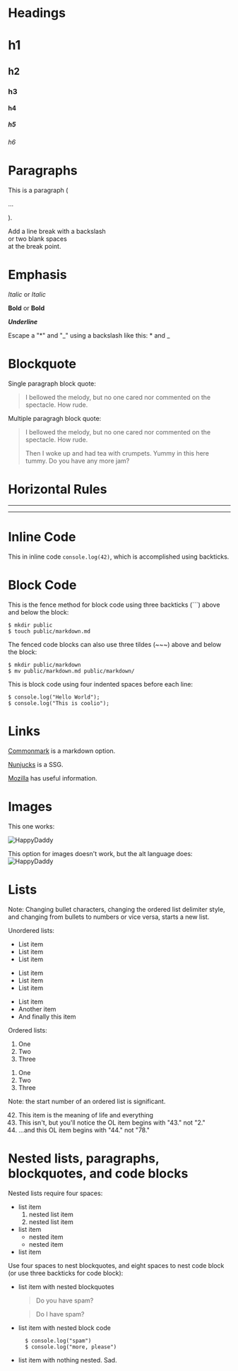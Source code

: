 # Headings
# h1
## h2
### h3
#### h4
##### h5
###### h6


# Paragraphs
This is a paragraph (<p>...</p>).

Add a line break with a backslash \
or two blank spaces  
at the break point.


# Emphasis
*Italic* or _Italic_

**Bold** or __Bold__

___Underline___

Escape a "*" and "_" using a backslash like this: \* and \_


# Blockquote
Single paragraph block quote:
> I bellowed the melody, but no one cared nor commented on the spectacle. How rude.

Multiple paragragh block quote:
> I bellowed the melody, but no one cared nor commented on the spectacle. How rude.
>
> Then I woke up and had tea with crumpets. Yummy in this here tummy. Do you have any more jam?


# Horizontal Rules
---
*** 


# Inline Code
This in inline code `console.log(42)`, which is accomplished using backticks.


# Block Code
This is the fence method for block code using three backticks (```) above and below the block:

```
$ mkdir public
$ touch public/markdown.md
```
The fenced code blocks can also use three tildes (~~~) above and below the block:

~~~
$ mkdir public/markdown
$ mv public/markdown.md public/markdown/
~~~

This is block code using four indented spaces before each line:

    $ console.log("Hello World");
    $ console.log("This is coolio");


# Links
[Commonmark](https://commonmark.org) is a markdown option.

[Nunjucks][1] is a SSG.

[Mozilla][2] has useful information.

[1]: https://mozilla.github.io/nunjucks/
[2]: https://developer.mozilla.org/en-US/


# Images
This one works:

![HappyDaddy](https://secure.gravatar.com/avatar/577e083fc67042f3efe3c069db34dc92?s=200&r=pg&d=https%3A%2F%2Fdeveloper.mozilla.org%2Fstatic%2Fimg%2Favatar.png)


This option for images doesn't work, but the alt language does:
![HappyDaddy][1]

[1]: https://secure.gravatar.com/avatar/577e083fc67042f3efe3c069db34dc92?s=200&r=pg&d=https%3A%2F%2Fdeveloper.mozilla.org%2Fstatic%2Fimg%2Favatar.png


# Lists
Note: Changing bullet characters, changing the ordered list delimiter style, and changing from bullets to numbers or vice versa, starts a new list.

Unordered lists:
* List item
* List item
* List item

- List item
- List item
- List item

+ List item
+ Another item
+ And finally this item

Ordered lists:
1. One
2. Two
3. Three

1) One
2) Two
3) Three

Note: the start number of an ordered list is significant.

42. This item is the meaning of life and everything
2. This isn't, but you'll notice the OL item begins with "43." not "2."
78. ...and this OL item begins with "44." not "78."


# Nested lists, paragraphs, blockquotes, and code blocks
Nested lists require four spaces:
* list item
    1. nested list item
    2. nested list item
* list item
    - nested item
    - nested item
* list item

Use four spaces to nest blockquotes, and eight spaces to nest code block (or use three backticks for code block):
* list item with nested blockquotes
    > Do you have spam?

    > Do I have spam?
* list item with nested block code

        $ console.log("spam")
        $ console.log("more, please")
* list item with nothing nested. Sad.

